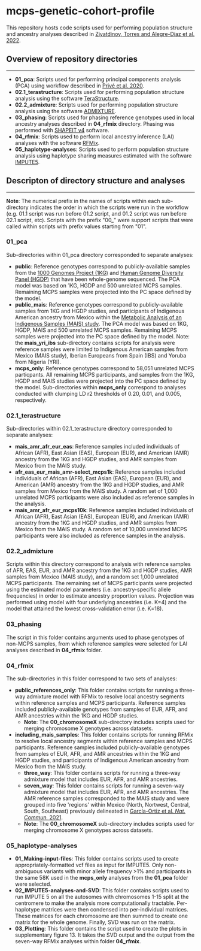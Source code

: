 # mcps-genetic-cohort-profile

This repository hosts code scripts used for performing population structure and ancestry analyses described in [Ziyatdinov, Torres and Alegre-Díaz et al. 2022](https://doi.org/10.1101/2022.06.26.495014). 

## Overview of repository directories 
-----------------------------------------------------------------------------
- **01_pca**: Scripts used for performing principal components analysis (PCA) using workflow described in [Privé et al. 2020](https://doi.org/10.1093/bioinformatics/btaa520). 
- **02.1_terastructure**: Scripts used for performing population structure analysis using the software [TeraStructure](https://github.com/StoreyLab/terastructure). 
- **02.2_admixture**: Scripts used for performing population structure analysis using the software [ADMIXTURE](https://dalexander.github.io/admixture/). 
- **03_phasing**: Scripts used for phasing reference genotypes used in local ancestry analyses described in **04_rfmix** directory. Phasing was performed with [SHAPEIT v4](https://odelaneau.github.io/shapeit4/) software. 
- **04_rfmix**: Scripts used to perform local ancestry inference (LAI) analyses with the software [RFMix](https://sites.google.com/site/rfmixlocalancestryinference/). 
- **05_haplotype-analyses**: Scripts used to perform population structure analysis using haplotype sharing measures estimated with the software [IMPUTE5](https://jmarchini.org/software/#impute-5). 


 ## Descripton of directory structure and analyses 
 ---------------------------------------------------------------------------
 
**Note**: The numerical prefix in the names of scripts within each sub-directory indicates the order in which the scripts were run in the workflow (e.g. 01.1 script was run before 01.2 script, and 01.2 script was run before 02.1 script, etc). Scripts with the prefix "00_" were support scripts that were called within scripts with prefix values starting from "01".
 
 ### 01_pca 
 Sub-directories within 01_pca directory corresponded to separate analyses: 
 - **public**: Reference genotypes correspond to publicly-available samples from the [1000 Genomes Project (1KG)](http://ftp.1000genomes.ebi.ac.uk/vol1/ftp/data_collections/1000G_2504_high_coverage/working/20201028_3202_phased/) and [Human Genome Diversity Panel (HGDP)](https://doi.org/10.1126/science.aay5012) that have been whole-genome sequenced. The PCA model was based on 1KG, HGDP and 500 unrelated MCPS samples. Remaining MCPS samples were projected into the PC space defined by the model. 
  - **public_mais**: Reference genotypes correspond to publicly-available samples from 1KG and HGDP studies, and participants of Indigenous American ancestry from Mexico within the [Metabolic Analysis of an Indigenous Samples (MAIS) study](https://www.nature.com/articles/s41467-021-26188-w). The PCA model was based on 1KG, HGDP, MAIS and 500 unrelated MCPS samples. Remaining MCPS samples were projected into the PC space defined by the model. Note: the **mais_yri_ibs** sub-directory contains scripts for analysis were reference samples were limited to Indigenous American samples from Mexico (MAIS study), Iberian Europeans from Spain (IBS) and Yoruba from Nigeria (YRI).  
  - **mcps_only**: Reference genotypes correspond to 58,051 unrelated MCPS particpants. All remaining MCPS participants, and samples from the 1KG, HGDP and MAIS studies were projected into the PC space defined by the model. Sub-directories within **mcps_only** correspond to analyses conducted with clumping LD r2 thresholds of 0.20, 0.01, and 0.005, respectively.    
  
### 02.1_terastructure
Sub-directories within 02.1_terastructure directory corresponded to separate analyses: 
- **mais_amr_afr_eur_eas**: Reference samples included individuals of African (AFR), East Asian (EAS), European (EUR), and American (AMR) ancestry from the 1KG and HGDP studies, and AMR samples from Mexico from the MAIS study. 
- **afr_eas_eur_mais_amr-select_mcps1k**: Reference samples included individuals of African (AFR), East Asian (EAS), European (EUR), and American (AMR) ancestry from the 1KG and HGDP studies, and AMR samples from Mexico from the MAIS study. A random set of 1,000 unrelated MCPS participants were also included as reference samples in the analysis. 
- **mais_amr_afr_eur_mcps10k**: Reference samples included individuals of African (AFR), East Asian (EAS), European (EUR), and American (AMR) ancestry from the 1KG and HGDP studies, and AMR samples from Mexico from the MAIS study. A random set of 10,000 unrelated MCPS participants were also included as reference samples in the analysis. 

### 02.2_admixture
Scripts within this directory correspond to analysis with reference samples of AFR, EAS, EUR, and AMR ancestry from the 1KG and HGDP studies, AMR samples from Mexico (MAIS study), and a random set 1,000 unrelated MCPS participants. The remaining set of MCPS participants were projected using the estimated model parameters (i.e. ancestry-specific allele frequencies) in order to estimate ancestry proportion values. Projection was performed using model with four underlying ancestries (i.e. K=4) and the model that attained the lowest cross-validation error (i.e. K=18). 

### 03_phasing
The script in this folder contains arguments used to phase genotypes of non-MCPS samples, from which reference samples were selected for LAI analyses described in **04_rfmix** folder. 
 
 ### 04_rfmix
 The sub-directories in this folder correspond to two sets of analyses:
 - **public_references_only**: This folder contains scripts for running a three-way admixture model with RFMix to resolve local ancestry segments within reference samples and MCPS participants. Reference samples included publicly-available genotypes from samples of EUR, AFR, and AMR ancestries within the 1KG and HGDP studies. 
    - **Note**: The **00_chromosomeX** sub-directory includes scripts used for merging chromosome X genotypes across datasets.  
 - **including_mais_samples**: This folder contains scripts for running RFMix to resolve local ancestry segments within reference samples and MCPS participants. Reference samples included publicly-available genotypes from samples of EUR, AFR, and AMR ancestries within the 1KG and HGDP studies, and participants of Indigenous American ancestry from Mexico from the MAIS study. 
    - **three_way**: This folder contains scripts for running a three-way admixture model that includes EUR, AFR, and AMR ancestries. 
    - **seven_way**: This folder contains scripts for running a seven-way admixture model that includes EUR, AFR, and AMR ancestries. The AMR reference samples corresponded to the MAIS study and were grouped into five 'regions' within Mexico (North, Nortwest, Central, South, Southeast) previously delineated in [García-Ortiz et al. *Nat. Commun.* 2021](https://www.nature.com/articles/s41467-021-26188-w).
    - **Note**: The **00_chromosomeX** sub-directory includes scripts used for merging chromosome X genotypes across datasets. 
 
### 05_haplotype-analyses
- **01_Making-input-files**: This folder contains scripts used to create appropriately-formatted vcf files as input for IMPUTE5. Only non-ambiguous variants with minor allele frequency >1% and participants in the same 58K used in the **mcps_only** analyses from the **01_pca** folder were selected.
- **02_IMPUTE5-analyses-and-SVD**: This folder contains scripts used to run IMPUTE 5 on all the autosomes with chromosomes 1-15 split at the centromere to make the analysis more computationally tractable. Per-haplotype matrices were then condensed into per-individual matrices. These matrices for each chromosome are then summed to create one matrix for the whole genome. Finally, SVD was run on the matrix.
- **03_Plotting**: This folder contains the script used to create the plots in supplementary figure 13. It takes the SVD output and the output from the seven-way RFMix analyses within folder **04_rfmix**.
 
 
